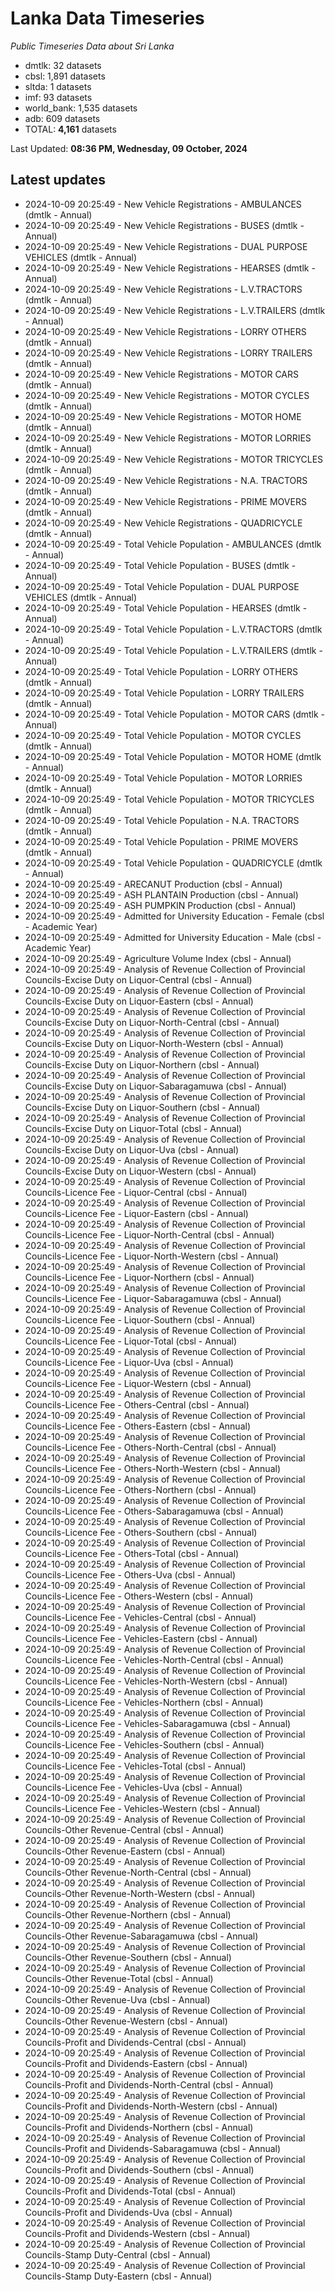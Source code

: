 # Lanka Data Timeseries
*Public Timeseries Data about Sri Lanka*

* dmtlk: 32 datasets
* cbsl: 1,891 datasets
* sltda: 1 datasets
* imf: 93 datasets
* world_bank: 1,535 datasets
* adb: 609 datasets
* TOTAL: **4,161** datasets

Last Updated: **08:36 PM, Wednesday, 09 October, 2024**

## Latest updates

* 2024-10-09 20:25:49 - New Vehicle Registrations - AMBULANCES (dmtlk - Annual)
* 2024-10-09 20:25:49 - New Vehicle Registrations - BUSES (dmtlk - Annual)
* 2024-10-09 20:25:49 - New Vehicle Registrations - DUAL PURPOSE VEHICLES (dmtlk - Annual)
* 2024-10-09 20:25:49 - New Vehicle Registrations - HEARSES (dmtlk - Annual)
* 2024-10-09 20:25:49 - New Vehicle Registrations - L.V.TRACTORS (dmtlk - Annual)
* 2024-10-09 20:25:49 - New Vehicle Registrations - L.V.TRAILERS (dmtlk - Annual)
* 2024-10-09 20:25:49 - New Vehicle Registrations - LORRY OTHERS (dmtlk - Annual)
* 2024-10-09 20:25:49 - New Vehicle Registrations - LORRY TRAILERS (dmtlk - Annual)
* 2024-10-09 20:25:49 - New Vehicle Registrations - MOTOR CARS (dmtlk - Annual)
* 2024-10-09 20:25:49 - New Vehicle Registrations - MOTOR CYCLES (dmtlk - Annual)
* 2024-10-09 20:25:49 - New Vehicle Registrations - MOTOR HOME (dmtlk - Annual)
* 2024-10-09 20:25:49 - New Vehicle Registrations - MOTOR LORRIES (dmtlk - Annual)
* 2024-10-09 20:25:49 - New Vehicle Registrations - MOTOR TRICYCLES (dmtlk - Annual)
* 2024-10-09 20:25:49 - New Vehicle Registrations - N.A. TRACTORS (dmtlk - Annual)
* 2024-10-09 20:25:49 - New Vehicle Registrations - PRIME MOVERS (dmtlk - Annual)
* 2024-10-09 20:25:49 - New Vehicle Registrations - QUADRICYCLE (dmtlk - Annual)
* 2024-10-09 20:25:49 - Total Vehicle Population - AMBULANCES (dmtlk - Annual)
* 2024-10-09 20:25:49 - Total Vehicle Population - BUSES (dmtlk - Annual)
* 2024-10-09 20:25:49 - Total Vehicle Population - DUAL PURPOSE VEHICLES (dmtlk - Annual)
* 2024-10-09 20:25:49 - Total Vehicle Population - HEARSES (dmtlk - Annual)
* 2024-10-09 20:25:49 - Total Vehicle Population - L.V.TRACTORS (dmtlk - Annual)
* 2024-10-09 20:25:49 - Total Vehicle Population - L.V.TRAILERS (dmtlk - Annual)
* 2024-10-09 20:25:49 - Total Vehicle Population - LORRY OTHERS (dmtlk - Annual)
* 2024-10-09 20:25:49 - Total Vehicle Population - LORRY TRAILERS (dmtlk - Annual)
* 2024-10-09 20:25:49 - Total Vehicle Population - MOTOR CARS (dmtlk - Annual)
* 2024-10-09 20:25:49 - Total Vehicle Population - MOTOR CYCLES (dmtlk - Annual)
* 2024-10-09 20:25:49 - Total Vehicle Population - MOTOR HOME (dmtlk - Annual)
* 2024-10-09 20:25:49 - Total Vehicle Population - MOTOR LORRIES (dmtlk - Annual)
* 2024-10-09 20:25:49 - Total Vehicle Population - MOTOR TRICYCLES (dmtlk - Annual)
* 2024-10-09 20:25:49 - Total Vehicle Population - N.A. TRACTORS (dmtlk - Annual)
* 2024-10-09 20:25:49 - Total Vehicle Population - PRIME MOVERS (dmtlk - Annual)
* 2024-10-09 20:25:49 - Total Vehicle Population - QUADRICYCLE (dmtlk - Annual)
* 2024-10-09 20:25:49 - ARECANUT Production (cbsl - Annual)
* 2024-10-09 20:25:49 - ASH PLANTAIN Production (cbsl - Annual)
* 2024-10-09 20:25:49 - ASH PUMPKIN Production (cbsl - Annual)
* 2024-10-09 20:25:49 - Admitted for University Education - Female (cbsl - Academic Year)
* 2024-10-09 20:25:49 - Admitted for University Education - Male (cbsl - Academic Year)
* 2024-10-09 20:25:49 - Agriculture Volume Index (cbsl - Annual)
* 2024-10-09 20:25:49 - Analysis of Revenue Collection of Provincial Councils-Excise Duty on Liquor-Central (cbsl - Annual)
* 2024-10-09 20:25:49 - Analysis of Revenue Collection of Provincial Councils-Excise Duty on Liquor-Eastern (cbsl - Annual)
* 2024-10-09 20:25:49 - Analysis of Revenue Collection of Provincial Councils-Excise Duty on Liquor-North-Central (cbsl - Annual)
* 2024-10-09 20:25:49 - Analysis of Revenue Collection of Provincial Councils-Excise Duty on Liquor-North-Western (cbsl - Annual)
* 2024-10-09 20:25:49 - Analysis of Revenue Collection of Provincial Councils-Excise Duty on Liquor-Northern (cbsl - Annual)
* 2024-10-09 20:25:49 - Analysis of Revenue Collection of Provincial Councils-Excise Duty on Liquor-Sabaragamuwa (cbsl - Annual)
* 2024-10-09 20:25:49 - Analysis of Revenue Collection of Provincial Councils-Excise Duty on Liquor-Southern (cbsl - Annual)
* 2024-10-09 20:25:49 - Analysis of Revenue Collection of Provincial Councils-Excise Duty on Liquor-Total (cbsl - Annual)
* 2024-10-09 20:25:49 - Analysis of Revenue Collection of Provincial Councils-Excise Duty on Liquor-Uva (cbsl - Annual)
* 2024-10-09 20:25:49 - Analysis of Revenue Collection of Provincial Councils-Excise Duty on Liquor-Western (cbsl - Annual)
* 2024-10-09 20:25:49 - Analysis of Revenue Collection of Provincial Councils-Licence Fee - Liquor-Central (cbsl - Annual)
* 2024-10-09 20:25:49 - Analysis of Revenue Collection of Provincial Councils-Licence Fee - Liquor-Eastern (cbsl - Annual)
* 2024-10-09 20:25:49 - Analysis of Revenue Collection of Provincial Councils-Licence Fee - Liquor-North-Central (cbsl - Annual)
* 2024-10-09 20:25:49 - Analysis of Revenue Collection of Provincial Councils-Licence Fee - Liquor-North-Western (cbsl - Annual)
* 2024-10-09 20:25:49 - Analysis of Revenue Collection of Provincial Councils-Licence Fee - Liquor-Northern (cbsl - Annual)
* 2024-10-09 20:25:49 - Analysis of Revenue Collection of Provincial Councils-Licence Fee - Liquor-Sabaragamuwa (cbsl - Annual)
* 2024-10-09 20:25:49 - Analysis of Revenue Collection of Provincial Councils-Licence Fee - Liquor-Southern (cbsl - Annual)
* 2024-10-09 20:25:49 - Analysis of Revenue Collection of Provincial Councils-Licence Fee - Liquor-Total (cbsl - Annual)
* 2024-10-09 20:25:49 - Analysis of Revenue Collection of Provincial Councils-Licence Fee - Liquor-Uva (cbsl - Annual)
* 2024-10-09 20:25:49 - Analysis of Revenue Collection of Provincial Councils-Licence Fee - Liquor-Western (cbsl - Annual)
* 2024-10-09 20:25:49 - Analysis of Revenue Collection of Provincial Councils-Licence Fee - Others-Central (cbsl - Annual)
* 2024-10-09 20:25:49 - Analysis of Revenue Collection of Provincial Councils-Licence Fee - Others-Eastern (cbsl - Annual)
* 2024-10-09 20:25:49 - Analysis of Revenue Collection of Provincial Councils-Licence Fee - Others-North-Central (cbsl - Annual)
* 2024-10-09 20:25:49 - Analysis of Revenue Collection of Provincial Councils-Licence Fee - Others-North-Western (cbsl - Annual)
* 2024-10-09 20:25:49 - Analysis of Revenue Collection of Provincial Councils-Licence Fee - Others-Northern (cbsl - Annual)
* 2024-10-09 20:25:49 - Analysis of Revenue Collection of Provincial Councils-Licence Fee - Others-Sabaragamuwa (cbsl - Annual)
* 2024-10-09 20:25:49 - Analysis of Revenue Collection of Provincial Councils-Licence Fee - Others-Southern (cbsl - Annual)
* 2024-10-09 20:25:49 - Analysis of Revenue Collection of Provincial Councils-Licence Fee - Others-Total (cbsl - Annual)
* 2024-10-09 20:25:49 - Analysis of Revenue Collection of Provincial Councils-Licence Fee - Others-Uva (cbsl - Annual)
* 2024-10-09 20:25:49 - Analysis of Revenue Collection of Provincial Councils-Licence Fee - Others-Western (cbsl - Annual)
* 2024-10-09 20:25:49 - Analysis of Revenue Collection of Provincial Councils-Licence Fee - Vehicles-Central (cbsl - Annual)
* 2024-10-09 20:25:49 - Analysis of Revenue Collection of Provincial Councils-Licence Fee - Vehicles-Eastern (cbsl - Annual)
* 2024-10-09 20:25:49 - Analysis of Revenue Collection of Provincial Councils-Licence Fee - Vehicles-North-Central (cbsl - Annual)
* 2024-10-09 20:25:49 - Analysis of Revenue Collection of Provincial Councils-Licence Fee - Vehicles-North-Western (cbsl - Annual)
* 2024-10-09 20:25:49 - Analysis of Revenue Collection of Provincial Councils-Licence Fee - Vehicles-Northern (cbsl - Annual)
* 2024-10-09 20:25:49 - Analysis of Revenue Collection of Provincial Councils-Licence Fee - Vehicles-Sabaragamuwa (cbsl - Annual)
* 2024-10-09 20:25:49 - Analysis of Revenue Collection of Provincial Councils-Licence Fee - Vehicles-Southern (cbsl - Annual)
* 2024-10-09 20:25:49 - Analysis of Revenue Collection of Provincial Councils-Licence Fee - Vehicles-Total (cbsl - Annual)
* 2024-10-09 20:25:49 - Analysis of Revenue Collection of Provincial Councils-Licence Fee - Vehicles-Uva (cbsl - Annual)
* 2024-10-09 20:25:49 - Analysis of Revenue Collection of Provincial Councils-Licence Fee - Vehicles-Western (cbsl - Annual)
* 2024-10-09 20:25:49 - Analysis of Revenue Collection of Provincial Councils-Other Revenue-Central (cbsl - Annual)
* 2024-10-09 20:25:49 - Analysis of Revenue Collection of Provincial Councils-Other Revenue-Eastern (cbsl - Annual)
* 2024-10-09 20:25:49 - Analysis of Revenue Collection of Provincial Councils-Other Revenue-North-Central (cbsl - Annual)
* 2024-10-09 20:25:49 - Analysis of Revenue Collection of Provincial Councils-Other Revenue-North-Western (cbsl - Annual)
* 2024-10-09 20:25:49 - Analysis of Revenue Collection of Provincial Councils-Other Revenue-Northern (cbsl - Annual)
* 2024-10-09 20:25:49 - Analysis of Revenue Collection of Provincial Councils-Other Revenue-Sabaragamuwa (cbsl - Annual)
* 2024-10-09 20:25:49 - Analysis of Revenue Collection of Provincial Councils-Other Revenue-Southern (cbsl - Annual)
* 2024-10-09 20:25:49 - Analysis of Revenue Collection of Provincial Councils-Other Revenue-Total (cbsl - Annual)
* 2024-10-09 20:25:49 - Analysis of Revenue Collection of Provincial Councils-Other Revenue-Uva (cbsl - Annual)
* 2024-10-09 20:25:49 - Analysis of Revenue Collection of Provincial Councils-Other Revenue-Western (cbsl - Annual)
* 2024-10-09 20:25:49 - Analysis of Revenue Collection of Provincial Councils-Profit and Dividends-Central (cbsl - Annual)
* 2024-10-09 20:25:49 - Analysis of Revenue Collection of Provincial Councils-Profit and Dividends-Eastern (cbsl - Annual)
* 2024-10-09 20:25:49 - Analysis of Revenue Collection of Provincial Councils-Profit and Dividends-North-Central (cbsl - Annual)
* 2024-10-09 20:25:49 - Analysis of Revenue Collection of Provincial Councils-Profit and Dividends-North-Western (cbsl - Annual)
* 2024-10-09 20:25:49 - Analysis of Revenue Collection of Provincial Councils-Profit and Dividends-Northern (cbsl - Annual)
* 2024-10-09 20:25:49 - Analysis of Revenue Collection of Provincial Councils-Profit and Dividends-Sabaragamuwa (cbsl - Annual)
* 2024-10-09 20:25:49 - Analysis of Revenue Collection of Provincial Councils-Profit and Dividends-Southern (cbsl - Annual)
* 2024-10-09 20:25:49 - Analysis of Revenue Collection of Provincial Councils-Profit and Dividends-Total (cbsl - Annual)
* 2024-10-09 20:25:49 - Analysis of Revenue Collection of Provincial Councils-Profit and Dividends-Uva (cbsl - Annual)
* 2024-10-09 20:25:49 - Analysis of Revenue Collection of Provincial Councils-Profit and Dividends-Western (cbsl - Annual)
* 2024-10-09 20:25:49 - Analysis of Revenue Collection of Provincial Councils-Stamp Duty-Central (cbsl - Annual)
* 2024-10-09 20:25:49 - Analysis of Revenue Collection of Provincial Councils-Stamp Duty-Eastern (cbsl - Annual)